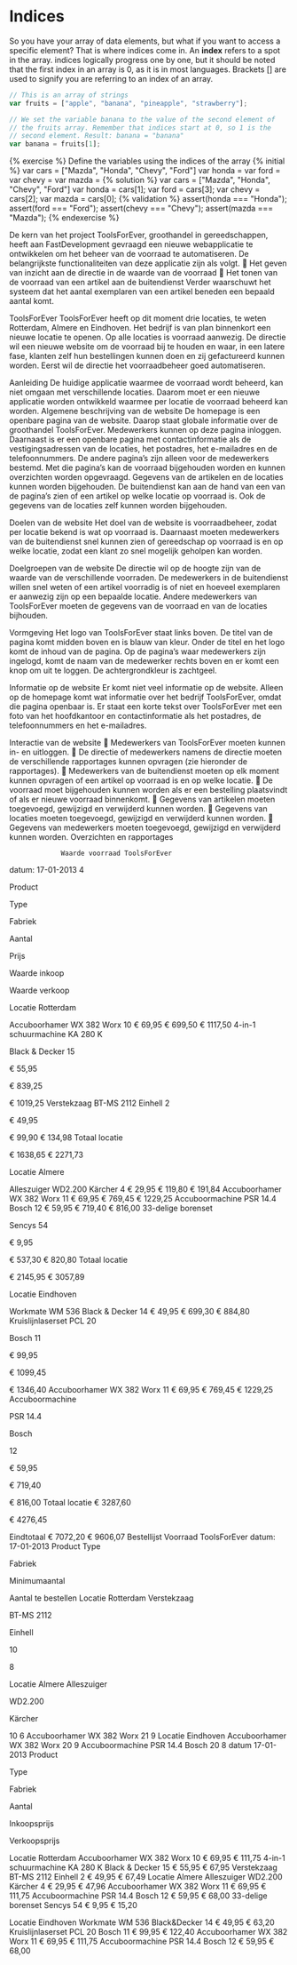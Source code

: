 # Indices

So you have your array of data elements, but what if you want to access a specific element? That is where indices come in. An **index** refers to a spot in the array. indices logically progress one by one, but it should be noted that the first index in an array is 0, as it is in most languages. Brackets [] are used to signify you are referring to an index of an array.

```javascript
// This is an array of strings
var fruits = ["apple", "banana", "pineapple", "strawberry"];

// We set the variable banana to the value of the second element of
// the fruits array. Remember that indices start at 0, so 1 is the
// second element. Result: banana = "banana"
var banana = fruits[1];
```

{% exercise %}
Define the variables using the indices of the array
{% initial %}
var cars = ["Mazda", "Honda", "Chevy", "Ford"]
var honda =
var ford =
var chevy =
var mazda =
{% solution %}
var cars = ["Mazda", "Honda", "Chevy", "Ford"]
var honda = cars[1];
var ford = cars[3];
var chevy = cars[2];
var mazda = cars[0];
{% validation %}
assert(honda === "Honda");
assert(ford === "Ford");
assert(chevy === "Chevy");
assert(mazda === "Mazda");
{% endexercise %}

De kern van het project
ToolsForEver, groothandel in gereedschappen, heeft aan FastDevelopment gevraagd een nieuwe webapplicatie
te ontwikkelen om het beheer van de voorraad te automatiseren. De belangrijkste functionaliteiten van deze applicatie zijn als volgt.
 Het geven van inzicht aan de directie in de waarde van de voorraad
 Het tonen van de voorraad van een artikel aan de buitendienst
Verder waarschuwt het systeem dat het aantal exemplaren van een artikel beneden een bepaald aantal komt.

ToolsForEver
ToolsForEver heeft op dit moment drie locaties, te weten Rotterdam, Almere en Eindhoven. Het bedrijf is van
plan binnenkort een nieuwe locatie te openen. Op alle locaties is voorraad aanwezig. De directie wil een nieuwe website om de voorraad bij te houden en waar, in een latere fase, klanten zelf hun bestellingen kunnen doen en zij gefactureerd kunnen worden. Eerst wil de directie het voorraadbeheer goed automatiseren.

Aanleiding
De huidige applicatie waarmee de voorraad wordt beheerd, kan niet omgaan met verschillende locaties.
Daarom moet er een nieuwe applicatie worden ontwikkeld waarmee per locatie de voorraad beheerd kan worden.
Algemene beschrijving van de website
De homepage is een openbare pagina van de website. Daarop staat globale informatie over de groothandel
ToolsForEver. Medewerkers kunnen op deze pagina inloggen. Daarnaast is er een openbare pagina met contactinformatie als de vestigingsadressen van de locaties, het postadres, het e-mailadres en de telefoonnummers.
De andere pagina’s zijn alleen voor de medewerkers bestemd. Met die pagina’s kan de voorraad bijgehouden worden en kunnen overzichten worden opgevraagd. Gegevens van de artikelen en de locaties kunnen worden bijgehouden. De buitendienst kan aan de hand van een van de pagina’s zien of een artikel op welke locatie op voorraad is. Ook de gegevens van de locaties zelf kunnen worden bijgehouden.

Doelen van de website
Het doel van de website is voorraadbeheer, zodat per locatie bekend is wat op voorraad is. Daarnaast moeten
medewerkers van de buitendienst snel kunnen zien of gereedschap op voorraad is en op welke locatie, zodat een klant zo snel mogelijk geholpen kan worden.

Doelgroepen van de website
De directie wil op de hoogte zijn van de waarde van de verschillende voorraden. De medewerkers in de
buitendienst willen snel weten of een artikel voorradig is of niet en hoeveel exemplaren er aanwezig zijn op een bepaalde locatie. Andere medewerkers van ToolsForEver moeten de gegevens van de voorraad en van de locaties bijhouden.

Vormgeving
Het logo van ToolsForEver staat links boven. De titel van de pagina komt midden boven en is blauw van kleur.
Onder de titel en het logo komt de inhoud van de pagina. Op de pagina’s waar medewerkers zijn ingelogd, komt de naam van de medewerker rechts boven en er komt een knop om uit te loggen. De achtergrondkleur is zachtgeel.

Informatie op de website
Er komt niet veel informatie op de website. Alleen op de homepage komt wat informatie over het bedrijf
ToolsForEver, omdat die pagina openbaar is. Er staat een korte tekst over ToolsForEver met een foto van het hoofdkantoor en contactinformatie als het postadres, de telefoonnummers en het e-mailadres.

Interactie van de website
 Medewerkers van ToolsForEver moeten kunnen in- en uitloggen.
 De directie of medewerkers namens de directie moeten de verschillende rapportages kunnen opvragen (zie
hieronder de rapportages).
 Medewerkers van de buitendienst moeten op elk moment kunnen opvragen of een artikel op voorraad is
en op welke locatie.
 De voorraad moet bijgehouden kunnen worden als er een bestelling plaatsvindt of als er nieuwe voorraad
binnenkomt.
 Gegevens van artikelen moeten toegevoegd, gewijzigd en verwijderd kunnen worden.
 Gegevens van locaties moeten toegevoegd, gewijzigd en verwijderd kunnen worden.
 Gegevens van medewerkers moeten toegevoegd, gewijzigd en verwijderd kunnen worden.
Overzichten en rapportages
 
                 Waarde voorraad ToolsForEver
datum: 17-01-2013
4
 
Product
  
 
Type
  
 
Fabriek
  
 
Aantal
 
  
Prijs
  
 
Waarde inkoop
  
 
Waarde verkoop
 
 
Locatie Rotterdam
 
Accuboorhamer
WX 382
Worx
10
€ 69,95
€ 699,50
€ 1117,50
4-in-1 schuurmachine
KA 280 K
 
Black & Decker
15
 
€ 55,95
 
€ 839,25
 
€ 1019,25
Verstekzaag
BT-MS 2112
 Einhell
2
 
€ 49,95
 
€ 99,90
€ 134,98
Totaal locatie
 
€ 1638,65
€ 2271,73
 
Locatie Almere
 
Alleszuiger
WD2.200
Kärcher
4
€ 29,95
€ 119,80
€ 191,84
Accuboorhamer
WX 382
Worx
11
€ 69,95
€ 769,45
€ 1229,25
Accuboormachine
PSR 14.4
Bosch
12
€ 59,95
€ 719,40
€ 816,00
33-delige borenset
 
Sencys
54
 
€ 9,95
 
€ 537,30
€ 820,80
Totaal locatie
 
€ 2145,95
€ 3057,89
 
Locatie Eindhoven
 
Workmate
WM 536
Black & Decker
14
€ 49,95
€ 699,30
€ 884,80
Kruislijnlaserset
PCL 20
 
Bosch
11
 
€ 99,95
 
€ 1099,45
 
€ 1346,40
Accuboorhamer
WX 382
Worx
11
€ 69,95
€ 769,45
€ 1229,25
Accuboormachine
 
PSR 14.4
 
Bosch
 
12
 
 
€ 59,95
 
 
€ 719,40
 
€ 816,00
Totaal locatie
€ 3287,60
 
€ 4276,45
 
Eindtotaal
€ 7072,20
€ 9606,07
Bestellijst
Voorraad ToolsForEver
datum: 17-01-2013
  Product
  Type
  
Fabriek
  
Minimumaantal
  
Aantal te bestellen
  Locatie Rotterdam
Verstekzaag
 
BT-MS 2112
 
 
Einhell
 
 
10
 
8
  
Locatie Almere
Alleszuiger
 
WD2.200
 
Kärcher
 
10
6
Accuboorhamer
WX 382
Worx
21
9
  Locatie Eindhoven
Accuboorhamer
WX 382
Worx
20
9
Accuboormachine
PSR 14.4
Bosch
20
8
datum 17-01-2013
  Product
 
  Type
 
  Fabriek
 
  Aantal
 
  Inkoopsprijs
 
  Verkoopsprijs
 
  
Locatie Rotterdam
Accuboorhamer
WX 382
Worx
10
€ 69,95
€ 111,75
4-in-1 schuurmachine
KA 280 K
Black & Decker
15
€ 55,95
€ 67,95
Verstekzaag
BT-MS 2112
Einhell
2
€ 49,95
€ 67,49
  Locatie Almere
Alleszuiger
WD2.200
Kärcher
4
€ 29,95
€ 47,96
Accuboorhamer
WX 382
Worx
11
€ 69,95
€ 111,75
Accuboormachine
PSR 14.4
Bosch
12
€ 59,95
€ 68,00
33-delige borenset
Sencys
54
€ 9,95
€ 15,20
  
Locatie Eindhoven
Workmate
WM 536
Black&Decker
14
€ 49,95
€ 63,20
Kruislijnlaserset
PCL 20
Bosch
11
€ 99,95
€ 122,40
Accuboorhamer
WX 382
Worx
11
€ 69,95
€ 111,75
Accuboormachine
PSR 14.4
Bosch
12
€ 59,95
€ 68,00
